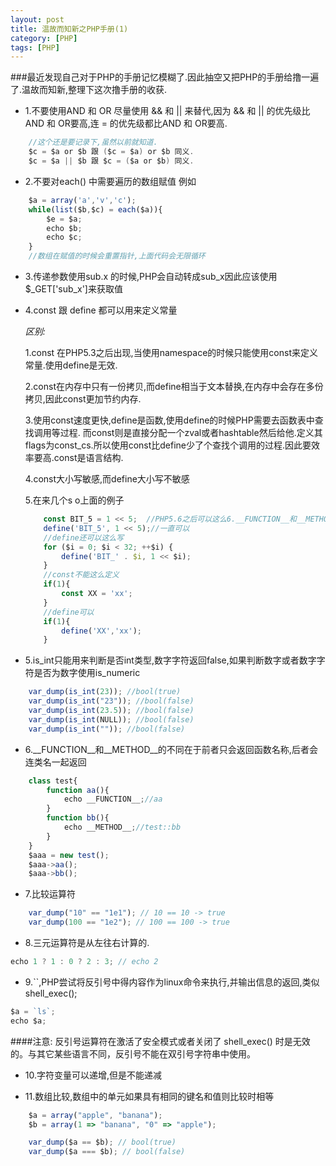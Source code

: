 ```yaml
---
layout: post
title: 温故而知新之PHP手册(1)
category: [PHP]
tags: [PHP]
---
```


###最近发现自己对于PHP的手册记忆模糊了.因此抽空又把PHP的手册给撸一遍了.温故而知新,整理下这次撸手册的收获.

* 1.不要使用AND 和 OR 尽量使用 && 和 || 来替代,因为 && 和 || 的优先级比AND 和 OR要高,连 = 的优先级都比AND 和 OR要高.

```java
	//这个还是要记录下,虽然以前就知道.
	$c = $a or $b 跟 ($c = $a) or $b 同义.
	$c = $a || $b 跟 $c = ($a or $b) 同义.
```

* 2.不要对each() 中需要遍历的数组赋值
例如 

```js
	$a = array('a','v','c');
	while(list($b,$c) = each($a)){			
		$e = $a;
		echo $b;
		echo $c;
	}
	//数组在赋值的时候会重置指针,上面代码会无限循环
```	
	
* 3.传递参数使用sub.x 的时候,PHP会自动转成sub_x因此应该使用$_GET['sub_x']来获取值

* 4.const 跟 define 都可以用来定义常量

	*区别:*	

	1.const 在PHP5.3之后出现,当使用namespace的时候只能使用const来定义常量.使用define是无效.

	2.const在内存中只有一份拷贝,而define相当于文本替换,在内存中会存在多份拷贝,因此const更加节约内存.

	3.使用const速度更快,define是函数,使用define的时候PHP需要去函数表中查找调用等过程.
	而const则是直接分配一个zval或者hashtable然后给他.定义其flags为const_cs.所以使用const比define少了个查找个调用的过程.因此要效率要高.const是语言结构.

	4.const大小写敏感,而define大小写不敏感

	5.在来几个s o上面的例子

	```js
		const BIT_5 = 1 << 5;  //PHP5.6之后可以这么6.__FUNCTION__和__METHOD__的不同在于前者只会返回函数名称,后者会连类名一起返回定义,之前版本都不行
		define('BIT_5', 1 << 5);//一直可以
		//define还可以这么写
		for ($i = 0; $i < 32; ++$i) {
			define('BIT_' . $i, 1 << $i);
		}
		//const不能这么定义
		if(1){
			const XX = 'xx';
		}
		//define可以
		if(1){
			define('XX','xx');
		}
	```	
	
* 5.is_int只能用来判断是否int类型,数字字符返回false,如果判断数字或者数字字符是否为数字使用is_numeric

```js
	var_dump(is_int(23)); //bool(true)
	var_dump(is_int("23")); //bool(false)
	var_dump(is_int(23.5)); //bool(false)
	var_dump(is_int(NULL)); //bool(false)
	var_dump(is_int("")); //bool(false)			
```

* 6.__FUNCTION__和__METHOD__的不同在于前者只会返回函数名称,后者会连类名一起返回		

```js
	class test{
		function aa(){
			echo __FUNCTION__;//aa
		}
		function bb(){
			echo __METHOD__;//test::bb
		}
	}
	$aaa = new test();
	$aaa->aa();
	$aaa->bb();
```

* 7.比较运算符

```js
	var_dump("10" == "1e1"); // 10 == 10 -> true
	var_dump(100 == "1e2"); // 100 == 100 -> true
```		

* 8.三元运算符是从左往右计算的.

```js
echo 1 ? 1 : 0 ? 2 : 3; // echo 2
```

* 9.``,PHP尝试将反引号中得内容作为linux命令来执行,并输出信息的返回,类似shell_exec();

```js
$a = `ls`;
echo $a;
```
####注意: 反引号运算符在激活了安全模式或者关闭了 shell_exec() 时是无效的。与其它某些语言不同，反引号不能在双引号字符串中使用。

* 10.字符变量可以递增,但是不能递减

* 11.数组比较,数组中的单元如果具有相同的键名和值则比较时相等

```js
	$a = array("apple", "banana");
	$b = array(1 => "banana", "0" => "apple");

	var_dump($a == $b); // bool(true)
	var_dump($a === $b); // bool(false)
```















